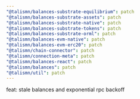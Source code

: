 ```yaml
---
"@talismn/balances-substrate-equilibrium": patch
"@talismn/balances-substrate-assets": patch
"@talismn/balances-substrate-native": patch
"@talismn/balances-substrate-tokens": patch
"@talismn/balances-substrate-orml": patch
"@talismn/balances-evm-native": patch
"@talismn/balances-evm-erc20": patch
"@talismn/chain-connector": patch
"@talismn/connection-meta": patch
"@talismn/balances-react": patch
"@talismn/balances": patch
"@talismn/util": patch
---
```


feat: stale balances and exponential rpc backoff

